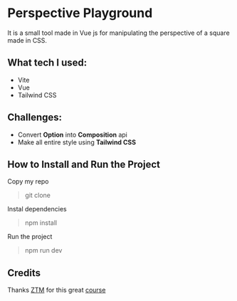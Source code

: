 # Perspective Playground

<p>

It is a small tool made in Vue js for manipulating the perspective of a square made in CSS.

</p>

## What tech I used:

- Vite
- Vue
- Tailwind CSS

## Challenges:

- Convert **Option** into **Composition** api
- Make all entire style using **Tailwind CSS**

## How to Install and Run the Project

Copy my repo

> git clone

Instal dependencies

> npm install

Run the project

> npm run dev

## Credits

Thanks [ZTM](https://zerotomastery.io) for this great [course](https://www.udemy.com/course/complete-vue-js-developer-zero-to-mastery-vuex/)
